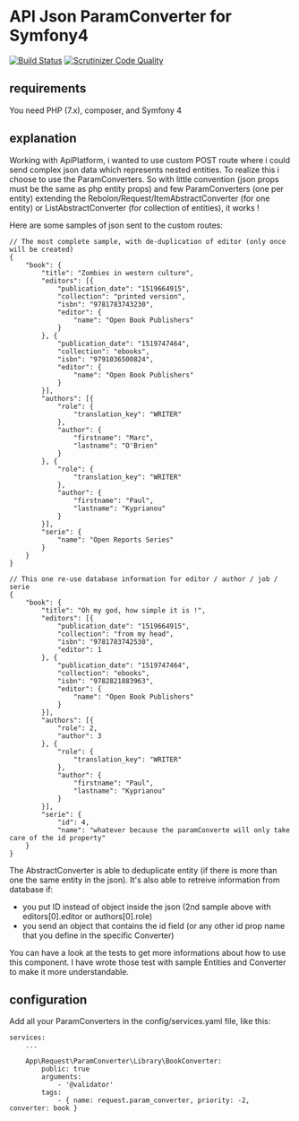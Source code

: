 # API Json ParamConverter for Symfony4

<p align="center">

  [![Build Status](https://travis-ci.org/Rebolon/ApiJsonParamConverterComponent.svg?branch=master)](https://travis-ci.org/Rebolon/php-sf-flex-webpack-encore-vuejs)
  [![Scrutinizer Code Quality](https://scrutinizer-ci.com/g/Rebolon/ApiJsonParamConverterComponent/badges/quality-score.png?b=master)](https://scrutinizer-ci.com/g/Rebolon/ApiJsonParamConverterComponent/badges/quality-score.png?b=master)

</p>

## requirements

You need PHP (7.x), composer, and Symfony 4

## explanation

Working with ApiPlatform, i wanted to use custom POST route where i could send complex json data which represents nested entities.
To realize this i choose to use the ParamConverters. So with little convention (json props must be the same as php entity props)
and few ParamConverters (one per entity) extending the Rebolon/Request/ItemAbstractConverter (for one entity) or ListAbstractConverter (for collection of entities), it works !

Here are some samples of json sent to the custom routes:

```
// The most complete sample, with de-duplication of editor (only once will be created)
{
    "book": {
        "title": "Zombies in western culture",
        "editors": [{
            "publication_date": "1519664915", 
            "collection": "printed version", 
            "isbn": "9781783743230", 
            "editor": {
                "name": "Open Book Publishers"
            }
        }, {
            "publication_date": "1519747464", 
            "collection": "ebooks", 
            "isbn": "9791036500824", 
            "editor": {
                "name": "Open Book Publishers"
            }
        }],
        "authors": [{
            "role": {
                "translation_key": "WRITER"
            }, 
            "author": {
                "firstname": "Marc", 
                "lastname": "O'Brien"
            }
        }, {
            "role": {
                "translation_key": "WRITER"
            }, 
            "author": {
                "firstname": "Paul", 
                "lastname": "Kyprianou"
            }
        }],
        "serie": {
            "name": "Open Reports Series"
        }
    }
}

// This one re-use database information for editor / author / job / serie
{
    "book": {
        "title": "Oh my god, how simple it is !",
        "editors": [{
            "publication_date": "1519664915", 
            "collection": "from my head", 
            "isbn": "9781783742530", 
            "editor": 1
        }, {
            "publication_date": "1519747464", 
            "collection": "ebooks", 
            "isbn": "9782821883963", 
            "editor": {
                "name": "Open Book Publishers"
            }
        }],
        "authors": [{
            "role": 2, 
            "author": 3
        }, {
            "role": {
                "translation_key": "WRITER"
            }, 
            "author": {
                "firstname": "Paul", 
                "lastname": "Kyprianou"
            }
        }],
        "serie": {
            "id": 4,
            "name": "whatever because the paramConverte will only take care of the id property"
    }
}
```

The AbstractConverter is able to deduplicate entity (if there is more than one the same entity in the json). It's also able to
retreive information from database if:
 * you put ID instead of object inside the json (2nd sample above with editors[0].editor or authors[0].role)
 * you send an object that contains the id field (or any other id prop name that you define in the specific Converter)

You can have a look at the tests to get more informations about how to use this component. I have wrote those test with 
sample Entities and Converter to make it more understandable.

## configuration

Add all your ParamConverters in the config/services.yaml file, like this:

```
services:
    ...
    
    App\Request\ParamConverter\Library\BookConverter:
        public: true
        arguments:
            - '@validator'
        tags:
            - { name: request.param_converter, priority: -2, converter: book }
```
